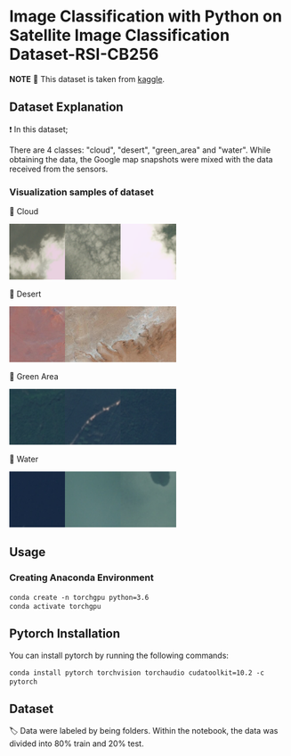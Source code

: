 # Image Classification with Python on Satellite Image Classification Dataset-RSI-CB256

**NOTE** 📝 This dataset is taken from [kaggle](https://www.kaggle.com/datasets/mahmoudreda55/satellite-image-classification?resource=download).


## Dataset Explanation

❗ In this dataset; 

There are 4 classes: "cloud", "desert", "green_area" and "water". While obtaining the data, the Google map snapshots were mixed with the data received from the sensors.

### Visualization samples of dataset

🔸 Cloud

<kbd><img src="/images/cloudy/train_12.jpg" alt="train_352" style="height: 100px; width:100px;"/></kbd><kbd><img src="/images/cloudy/train_26.jpg" alt="train_352" style="height: 100px; width:100px;"/></kbd><kbd><img src="/images/cloudy/train_352.jpg" alt="train_352" style="height: 100px; width:100px;"/></kbd>


🔸 Desert

<kbd><img src="/images/desert/desert(1).jpg" alt="train_352" style="height: 100px; width:100px;"/></kbd><kbd><img src="/images/desert/desert(2).jpg" alt="train_352" style="height: 100px; width:100px;"/></kbd><kbd><img src="/images/desert/desert(4).jpg" alt="train_352" style="height: 100px; width:100px;"/>
</kbd>

🔸 Green Area

<kbd><img src="/images/green_area/Forest_2.jpg" alt="train_352" style="height: 100px; width:100px;"/></kbd><kbd><img src="/images/green_area/Forest_4.jpg" alt="train_352" style="height: 100px; width:100px;"/></kbd><kbd><img src="/images/green_area/Forest_55.jpg" alt="train_352" style="height: 100px; width:100px;"/></kbd>

🔸 Water

<kbd><img src="/images/water/SeaLake_1.jpg" alt="train_352" style="height: 100px; width:100px;"/></kbd><kbd><img src="/images/water/SeaLake_2.jpg" alt="train_352" style="height: 100px; width:100px;"/></kbd><kbd><img src="/images/water/SeaLake_37.jpg" alt="train_352" style="height: 100px; width:100px;"/></kbd>


 ## Usage
 
 ### Creating Anaconda Environment

    conda create -n torchgpu python=3.6 
    conda activate torchgpu 

## Pytorch Installation


You can install pytorch by running the following commands:
 
    conda install pytorch torchvision torchaudio cudatoolkit=10.2 -c pytorch


## Dataset

 🏷️ Data were labeled by being folders. Within the notebook, the data was divided into 80% train and 20% test.
